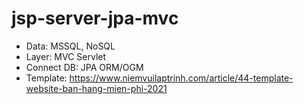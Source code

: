 # jsp-server-jpa-mvc
- Data: MSSQL, NoSQL
- Layer: MVC Servlet
- Connect DB: JPA ORM/OGM
- Template: https://www.niemvuilaptrinh.com/article/44-template-website-ban-hang-mien-phi-2021
